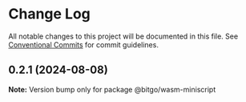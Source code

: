 # Change Log

All notable changes to this project will be documented in this file.
See [Conventional Commits](https://conventionalcommits.org) for commit guidelines.

## 0.2.1 (2024-08-08)

**Note:** Version bump only for package @bitgo/wasm-miniscript
